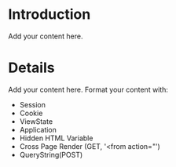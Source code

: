 # Introduction #

Add your content here.


# Details #

Add your content here.  Format your content with:
  * Session
  * Cookie
  * ViewState
  * Application
  * Hidden HTML Variable
  * Cross Page Render (GET, '<from action="')
  * QueryString(POST)